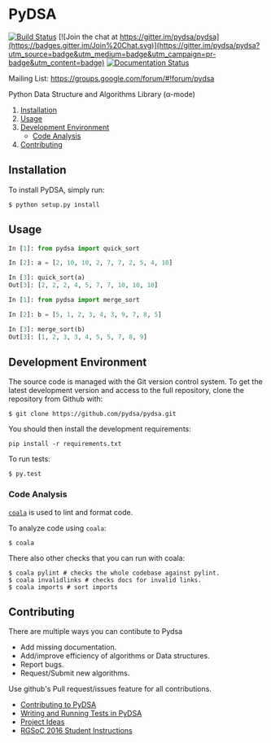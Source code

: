 # PyDSA

[![Build Status](https://travis-ci.org/pydsa/pydsa.svg?branch=master)](https://travis-ci.org/aktech/pydsa)
[![Join the chat at https://gitter.im/pydsa/pydsa](https://badges.gitter.im/Join%20Chat.svg)](https://gitter.im/pydsa/pydsa?utm_source=badge&utm_medium=badge&utm_campaign=pr-badge&utm_content=badge)
[![Documentation Status](https://readthedocs.org/projects/pydsa/badge/?version=latest)](http://pydsa.readthedocs.org/en/latest/?badge=latest)

Mailing List: https://groups.google.com/forum/#!forum/pydsa

Python Data Structure and Algorithms Library (α-mode)

1. [Installation](#installation)
2. [Usage](#usage)
3. [Development Environment](#development-environment)
    * [Code Analysis](#code-analysis)
4. [Contributing](#contributing)

## Installation

To install PyDSA, simply run:

```shell
$ python setup.py install
```

## Usage

```python
In [1]: from pydsa import quick_sort

In [2]: a = [2, 10, 10, 2, 7, 7, 2, 5, 4, 10]

In [3]: quick_sort(a)
Out[3]: [2, 2, 2, 4, 5, 7, 7, 10, 10, 10]
```

```python
In [1]: from pydsa import merge_sort

In [2]: b = [5, 1, 2, 3, 4, 3, 9, 7, 8, 5]

In [3]: merge_sort(b)
Out[3]: [1, 2, 3, 3, 4, 5, 5, 7, 8, 9]

```

## Development Environment

The source code is managed with the Git version control system. To get the latest development version and access to the full repository, clone the repository from Github with:

```
$ git clone https://github.com/pydsa/pydsa.git
```

You should then install the development requirements:

```
pip install -r requirements.txt
```

To run tests:

```
$ py.test
```

### Code Analysis

[`coala`](https://github.com/coala-analyzer/coala) is used to lint and format
code.

To analyze code using `coala`:

```
$ coala
```

There also other checks that you can run with coala:

```
$ coala pylint # checks the whole codebase against pylint.
$ coala invalidlinks # checks docs for invalid links.
$ coala imports # sort imports
```

## Contributing

There are multiple ways you can contibute to Pydsa

* Add missing documentation.
* Add/improve efficiency of algorithms or Data structures.
* Report bugs.
* Request/Submit new algorithms.

Use github's Pull request/issues feature for all contributions.

* [Contributing to PyDSA](https://github.com/pydsa/pydsa/wiki/Contributing-to-PyDSA)
* [Writing and Running Tests in PyDSA](https://github.com/pydsa/pydsa/wiki/Writing-and-Running-Tests-in-PyDSA)
* [Project Ideas](https://github.com/pydsa/pydsa/wiki/Project-Ideas)
* [RGSoC 2016 Student Instructions](https://github.com/pydsa/pydsa/wiki/RGSoC-2016-Student-Instructions)
